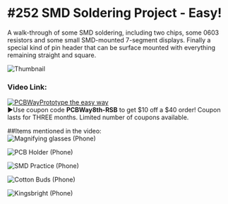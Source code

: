 # #252 SMD Soldering Project - Easy!  
A walk-through of some SMD soldering, including two chips, some 0603 resistors and some small SMD-mounted 7-segment displays. Finally a special kind of pin header that can be surface mounted with everything remaining straight and square.  

![Thumbnail](https://user-images.githubusercontent.com/20911308/195362104-39371273-bebd-41e7-87a7-24cc0e065fc2.gif)  
### Video Link:  

[![PCBWayPrototype the easy way](https://user-images.githubusercontent.com/20911308/185422574-52a4e7db-c680-4dd2-87be-1f1dd1db6a65.gif "PCBWay - up to 20% Discount on 4 & 6-layer PCBs")](https://pcbway.com/)  
►Use coupon code **PCBWay8th-RSB** to get $10 off a $40 order! Coupon lasts for THREE months. Limited number of coupons available.


##Items mentioned in the video:  
![Magnifying glasses (Phone)](https://user-images.githubusercontent.com/20911308/195363236-569ae3a3-bb2a-40b3-a533-6f2ab32c6a7e.png)  


![PCB Holder (Phone)](https://user-images.githubusercontent.com/20911308/195363241-a42367e4-101f-49f9-bb0e-1bfed767468f.png)  


![SMD Practice (Phone)](https://user-images.githubusercontent.com/20911308/195363242-3677943b-4755-4d79-9b59-456fe89755b6.png)  


![Cotton Buds (Phone)](https://user-images.githubusercontent.com/20911308/195363247-8c387055-bd5c-493c-ab8b-9d3e3be344ab.png)  


![Kingsbright (Phone)](https://user-images.githubusercontent.com/20911308/195363569-af600628-ac43-4d7d-894a-693d55dfcd03.png)  




